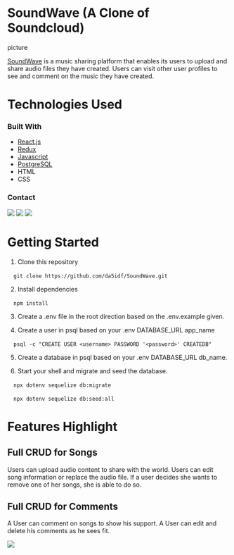 # SoundWave (A Clone of Soundcloud)

picture

[SoundWave](https://soundwave-clone.herokuapp.com/) is a music sharing platform that enables its users to upload and share audio files they have created. Users can visit other user profiles to see and comment on the music they have created.

# Technologies Used

### Built With

* [React.js](https://reactjs.org/)
* [Redux](https://redux.js.org/)
* [Javascript](https://www.javascript.com/)
* [PostgreSQL](https://www.postgresql.org/)
* HTML
* CSS

### Contact

<a href="https://https://www.linkedin.com/in/david-forster-70b44673/"><img src="https://img.shields.io/badge/LinkedIn-0077B5?style=for-the-badge&logo=linkedin&logoColor=white" /></a>
<a href="https://mail.google.com/mail/?view=cm&fs=1&to=davidpforster24@gmail.com"><img src="https://img.shields.io/badge/Gmail-D14836?style=for-the-badge&logo=gmail&logoColor=white" /></a>
<a href="https://github.com/da5idf"><img src="https://img.shields.io/badge/GitHub-100000?style=for-the-badge&logo=github&logoColor=white" /></a>

# Getting Started

1. Clone this repository <br />

&ensp;&ensp;`git clone https://github.com/da5idf/SoundWave.git`

2. Install dependencies  <br />

&ensp;&ensp;`npm install`

3. Create a .env file in the root direction based on the .env.example given.  <br />

4. Create a user in psql based on your .env DATABASE_URL app_name   <br />

&ensp;&ensp;`psql -c "CREATE USER <username> PASSWORD '<password>' CREATEDB"`

5. Create a database in psql based on your .env DATABASE_URL db_name.  <br />

6. Start your shell and migrate and seed the database.   <br />

&ensp;&ensp;`npx dotenv sequelize db:migrate`   <br />

&ensp;&ensp;`npx dotenv sequelize db:seed:all`

# Features Highlight

## Full CRUD for Songs

Users can upload audio content to share with the world. Users can edit song information or replace the audio file. If a user decides she wants to remove one of her songs, she is able to do so. 

## Full CRUD for Comments

A User can comment on songs to show his support. A User can edit and delete his comments as he sees fit.

![](https://soundwave-clone.s3.amazonaws.com/Comment-CRUD.gif)
